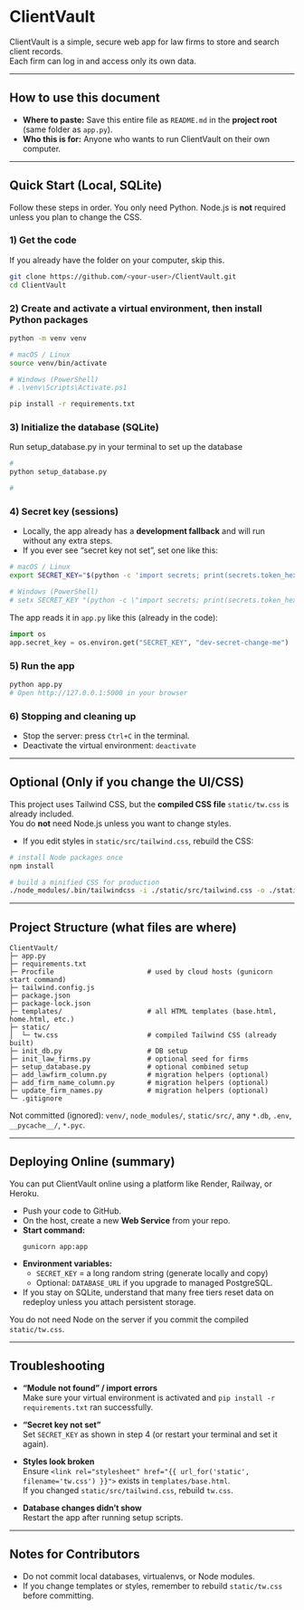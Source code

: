 # ClientVault

ClientVault is a simple, secure web app for law firms to store and search client records.  
Each firm can log in and access only its own data.

---

## How to use this document
- **Where to paste:** Save this entire file as `README.md` in the **project root** (same folder as `app.py`).
- **Who this is for:** Anyone who wants to run ClientVault on their own computer.

---

## Quick Start (Local, SQLite)

Follow these steps in order. You only need Python. Node.js is **not** required unless you plan to change the CSS.

### 1) Get the code
If you already have the folder on your computer, skip this.
```bash
git clone https://github.com/<your-user>/ClientVault.git
cd ClientVault
```

### 2) Create and activate a virtual environment, then install Python packages
```bash
python -m venv venv

# macOS / Linux
source venv/bin/activate

# Windows (PowerShell)
# .\venv\Scripts\Activate.ps1

pip install -r requirements.txt
```

### 3) Initialize the database (SQLite)
Run setup_database.py in your terminal to set up the database
```bash
# 
python setup_database.py

# 
```

### 4) Secret key (sessions)
- Locally, the app already has a **development fallback** and will run without any extra steps.
- If you ever see “secret key not set”, set one like this:

```bash
# macOS / Linux
export SECRET_KEY="$(python -c 'import secrets; print(secrets.token_hex(32))')"

# Windows (PowerShell)
# setx SECRET_KEY "(python -c \"import secrets; print(secrets.token_hex(32))\")"
```

The app reads it in `app.py` like this (already in the code):
```python
import os
app.secret_key = os.environ.get("SECRET_KEY", "dev-secret-change-me")
```

### 5) Run the app
```bash
python app.py
# Open http://127.0.0.1:5000 in your browser
```

### 6) Stopping and cleaning up
- Stop the server: press `Ctrl+C` in the terminal.
- Deactivate the virtual environment: `deactivate`

---

## Optional (Only if you change the UI/CSS)

This project uses Tailwind CSS, but the **compiled CSS file** `static/tw.css` is already included.  
You do **not** need Node.js unless you want to change styles.

- If you edit styles in `static/src/tailwind.css`, rebuild the CSS:
```bash
# install Node packages once
npm install

# build a minified CSS for production
./node_modules/.bin/tailwindcss -i ./static/src/tailwind.css -o ./static/tw.css --minify
```

---

## Project Structure (what files are where)
```
ClientVault/
├─ app.py
├─ requirements.txt
├─ Procfile                       # used by cloud hosts (gunicorn start command)
├─ tailwind.config.js
├─ package.json
├─ package-lock.json
├─ templates/                     # all HTML templates (base.html, home.html, etc.)
├─ static/
│  └─ tw.css                      # compiled Tailwind CSS (already built)
├─ init_db.py                     # DB setup
├─ init_law_firms.py              # optional seed for firms
├─ setup_database.py              # optional combined setup
├─ add_lawfirm_column.py          # migration helpers (optional)
├─ add_firm_name_column.py        # migration helpers (optional)
├─ update_firm_names.py           # migration helpers (optional)
└─ .gitignore
```

Not committed (ignored): `venv/`, `node_modules/`, `static/src/`, any `*.db`, `.env`, `__pycache__/`, `*.pyc`.

---

## Deploying Online (summary)

You can put ClientVault online using a platform like Render, Railway, or Heroku.

- Push your code to GitHub.
- On the host, create a new **Web Service** from your repo.
- **Start command:**  
  ```
  gunicorn app:app
  ```
- **Environment variables:**  
  - `SECRET_KEY` = a long random string (generate locally and copy)
  - Optional: `DATABASE_URL` if you upgrade to managed PostgreSQL.
- If you stay on SQLite, understand that many free tiers reset data on redeploy unless you attach persistent storage.

You do not need Node on the server if you commit the compiled `static/tw.css`.

---

## Troubleshooting

- **“Module not found” / import errors**  
  Make sure your virtual environment is activated and `pip install -r requirements.txt` ran successfully.

- **“Secret key not set”**  
  Set `SECRET_KEY` as shown in step 4 (or restart your terminal and set it again).

- **Styles look broken**  
  Ensure `<link rel="stylesheet" href="{{ url_for('static', filename='tw.css') }}">` exists in `templates/base.html`.  
  If you changed `static/src/tailwind.css`, rebuild `tw.css`.

- **Database changes didn’t show**  
  Restart the app after running setup scripts.

---

## Notes for Contributors

- Do not commit local databases, virtualenvs, or Node modules.
- If you change templates or styles, remember to rebuild `static/tw.css` before committing.

